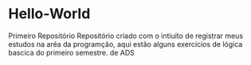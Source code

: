 # Hello-World
Primeiro Repositório
Repositório criado com o intiuito de registrar meus estudos na aréa da programção, aqui estão alguns exercícios de lógica bascica do primeiro semestre. de ADS
